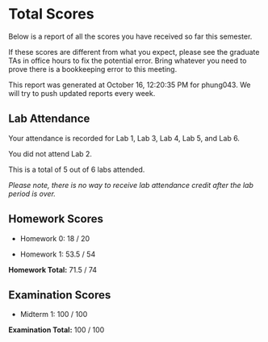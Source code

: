 # Total Scores

Below is a report of all the scores you have received so far this semester.

If these scores are different from what you expect, please see the graduate TAs in office hours to fix the potential error. Bring whatever you need to prove there is a bookkeeping error to this meeting.



This report was generated at October 16, 12:20:35 PM for phung043. We will try to push updated reports every week.

## Lab Attendance

Your attendance is recorded for Lab 1, Lab 3, Lab 4, Lab 5,  and Lab 6.

You did not attend Lab 2.

This is a total of 5 out of 6 labs attended.



*Please note, there is no way to receive lab attendance credit after the lab period is over.*



## Homework Scores



- Homework 0: 18 / 20



- Homework 1: 53.5 / 54



**Homework Total:** 71.5 / 74



## Examination Scores



- Midterm 1: 100 / 100



**Examination Total:** 100 / 100



